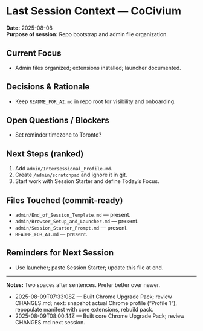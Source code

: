 <!-- status: stub; target: 150+ words -->
<!-- status: stub; target: 150+ words -->
# Last Session Context — CoCivium

**Date:** 2025-08-08  
**Purpose of session:** Repo bootstrap and admin file organization.  

## Current Focus
- Admin files organized; extensions installed; launcher documented.  

## Decisions & Rationale
- Keep `README_FOR_AI.md` in repo root for visibility and onboarding.  

## Open Questions / Blockers
- Set reminder timezone to Toronto?  

## Next Steps (ranked)
1. Add `admin/Intersessional_Profile.md`.  
2. Create `/admin/scratchpad` and ignore it in git.  
3. Start work with Session Starter and define Today’s Focus.  

## Files Touched (commit-ready)
- `admin/End_of_Session_Template.md` — present.  
- `admin/Browser_Setup_and_Launcher.md` — present.  
- `admin/Session_Starter_Prompt.md` — present.  
- `README_FOR_AI.md` — present.  

## Reminders for Next Session
- Use launcher; paste Session Starter; update this file at end.  

---
**Notes:** Two spaces after sentences.  Prefer better over newer.  
- 2025-08-09T07:33:08Z — Built Chrome Upgrade Pack; review CHANGES.md; next: snapshot actual Chrome profile (“Profile 1”), repopulate manifest with core extensions, rebuild pack.
- 2025-08-09T08:00:14Z — Built core Chrome Upgrade Pack; review CHANGES.md next session.


